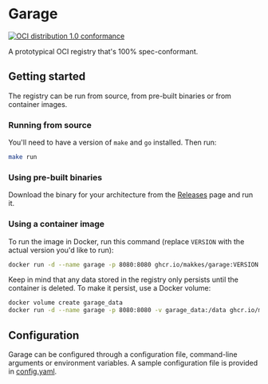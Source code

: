 # Garage

[![OCI distribution 1.0 conformance](https://github.com/makkes/garage/actions/workflows/conformance.yaml/badge.svg)](https://github.com/makkes/garage/actions/workflows/conformance.yaml)

A prototypical OCI registry that's 100% spec-conformant.

## Getting started

The registry can be run from source, from pre-built binaries or from container images.

### Running from source

You'll need to have a version of `make` and `go` installed. Then run:

```sh
make run
```

### Using pre-built binaries

Download the binary for your architecture from the [Releases](https://github.com/makkes/garage/releases) page and run it.

### Using a container image

To run the image in Docker, run this command (replace `VERSION` with the actual version you'd like to run):

```sh
docker run -d --name garage -p 8080:8080 ghcr.io/makkes/garage:VERSION
```

Keep in mind that any data stored in the registry only persists until the container is deleted. To make it persist, use a Docker volume:

```sh
docker volume create garage_data
docker run -d --name garage -p 8080:8080 -v garage_data:/data ghcr.io/makkes/garage:VERSION
```

## Configuration

Garage can be configured through a configuration file, command-line arguments or environment variables. A sample configuration file is provided in [config.yaml](./config.yaml).
